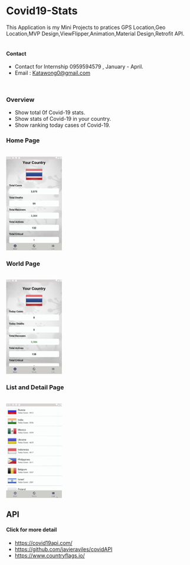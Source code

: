 # Covid19-Stats
This Application is my Mini Projects to pratices GPS Location,Geo Location,MVP Design,ViewFlipper,Animation,Material Design,Retrofit API.
<br/>
<br/>
#### Contact
- Contact for Internship 0959594579 , January - April.
- Email : Katawong0@gmail.com
<br/>

### Overview

- Show total 0f Covid-19 stats.
- Show stats of Covid-19 in your country.
- Show ranking today cases of Covid-19.

### Home Page
<br/>
<img src="/resource/home_fragment.gif" style="width: 30%;">

### World Page
<br/>
<img src="/resource/world_fragment_fix.gif" style="width: 30%;">


### List and Detail Page
<br/>
<img src="/resource/list_fragment.gif" style="width: 30%;">

## API
#### Click for more detail 
- https://covid19api.com/
- https://github.com/javieraviles/covidAPI
- https://www.countryflags.io/
